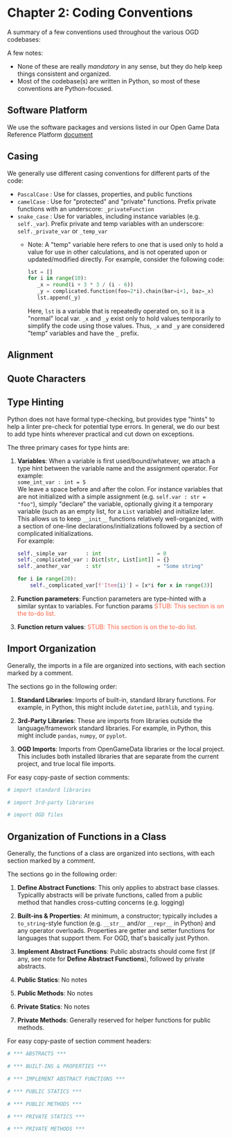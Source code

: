 # Chapter 2: Coding Conventions

A summary of a few conventions used throughout the various OGD codebases:

A few notes:  

- None of these are really *mandatory* in any sense, but they do help keep things consistent and organized.
- Most of the codebase(s) are written in Python, so most of these conventions are Python-focused.

## Software Platform

We use the software packages and versions listed in our Open Game Data Reference Platform [document](./software_platform.md)

## Casing

We generally use different casing conventions for different parts of the code:

- `PascalCase` : Use for classes, properties, and public functions
- `camelCase` : Use for "protected" and "private" functions. Prefix private functions with an underscore: `_privateFunction`
- `snake_case` : Use for variables, including instance variables (e.g. `self._var`). Prefix private and temp variables with an underscore: `self._private_var` or `_temp_var`
  - Note: A "temp" variable here refers to one that is used only to hold a value for use in other calculations, and is not operated upon or updated/modified directly.
      For example, consider the following code:

      ```python
      lst = []
      for i in range(10):
         _x = round(i + 3 * 3 / (i - 6))
         _y = complicated.function(foo=2*i).chain(bar=i+1, baz=_x)
         lst.append(_y)
      ```

      Here, `lst` is a variable that is repeatedly operated on, so it is a "normal" local var.
      `_x` and `_y` exist only to hold values temporarily to simplify the code using those values.
      Thus, `_x` and `_y` are considered "temp" variables and have the `_` prefix.

## Alignment

## Quote Characters

## Type Hinting

Python does not have formal type-checking, but provides type "hints" to help a linter pre-check for potential type errors.
In general, we do our best to add type hints wherever practical and cut down on exceptions.  

The three primary cases for type hints are:

1. **Variables**:
When a variable is first used/bound/whatever, we attach a type hint between the variable name and the assignment operator.
    For example:  
    `some_int_var : int = 5`  
    We leave a space before and after the colon.
    For instance variables that are not initialized with a simple assignment (e.g. `self.var : str = "foo"`), simply "declare" the variable, optionally giving it a temporary variable (such as an empty list, for a `List` variable) and initialize later.
    This allows us to keep `__init__` functions relatively well-organized, with a section of one-line declarations/initializations followed by a section of complicated initializations.  
    For example:  

    ```python
    self._simple_var      : int                  = 0
    self._complicated_var : Dict[str, List[int]] = {}
    self._another_var     : str                  = "Some string"
    
    for i in range(20):
        self._complicated_var[f'Item{i}'] = [x*i for x in range(3)]
    ```

2. **Function parameters**:
Function parameters are type-hinted with a similar syntax to variables.
For function params
    <font style="color:tomato">STUB: This section is on the to-do list.</font>

3. **Function return values**:
    <font style="color:tomato">STUB: This section is on the to-do list.</font>

## Import Organization

Generally, the imports in a file are organized into sections, with each section marked by a comment.

The sections go in the following order:

1. **Standard Libraries**: Imports of built-in, standard library functions.
    For example, in Python, this might include `datetime`, `pathlib`, and `typing`.

2. **3rd-Party Libraries**: These are imports from libraries outside the language/framework standard libraries.
    For example, in Python, this might include `pandas`, `numpy`, or `pyplot`.

3. **OGD Imports**: Imports from OpenGameData libraries or the local project.
    This includes both installed libraries that are separate from the current project, and true local file imports.

For easy copy-paste of section comments:

```python
# import standard libraries
```

```python
# import 3rd-party libraries
```

```python
# import OGD files
```

## Organization of Functions in a Class

Generally, the functions of a class are organized into sections, with each section marked by a comment.

The sections go in the following order:

1. **Define Abstract Functions**: This only applies to abstract base classes. Typicallly abstracts will be private functions, called from a public method that handles cross-cutting concerns (e.g. logging)

2. **Built-ins & Properties**: At minimum, a constructor; typically includes a `to_string`-style function (e.g. `__str__` and/or `__repr__` in Python) and any operator overloads. Properties are getter and setter functions for languages that support them. For OGD, that's basically just Python.

3. **Implement Abstract Functions**: Public abstracts should come first (if any, see note for **Define Abstract Functions**), followed by private abstracts.

4. **Public Statics**: No notes

5. **Public Methods**: No notes

6. **Private Statics**: No notes

7. **Private Methods**: Generally reserved for helper functions for public methods.

For easy copy-paste of section comment headers:

```python
# *** ABSTRACTS ***
```

```python
# *** BUILT-INS & PROPERTIES ***
```

```python
# *** IMPLEMENT ABSTRACT FUNCTIONS ***
```

```python
# *** PUBLIC STATICS ***
```

```python
# *** PUBLIC METHODS ***
```

```python
# *** PRIVATE STATICS ***
```

```python
# *** PRIVATE METHODS ***
```
